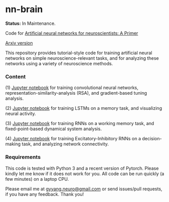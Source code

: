 # nn-brain

**Status:** In Maintenance.

Code for 
[Artificial neural networks for neuroscientists: A Primer](https://www.cell.com/neuron/fulltext/S0896-6273(20)30705-4)

[Arxiv version](https://arxiv.org/abs/2006.01001)

This repository provides tutorial-style code for training artificial neural networks on
simple neuroscience-relevant tasks, and for analyzing these networks using
a variety of neuroscience methods.

### Content

(1) [Jupyter notebook](https://github.com/gyyang/nn-brain/blob/master/ConvolutionalNetwork.ipynb)
 for training convolutional neural networks, representation-similarity-analysis (RSA),
and gradient-based tuning analysis.

(2) [Jupyter notebook](https://github.com/gyyang/nn-brain/blob/master/LSTMVisualization.ipynb)
for training LSTMs on a memory task, and visualizing neural activity.

(3) [Jupyter notebook](https://github.com/gyyang/nn-brain/blob/master/RNN%2BDynamicalSystemAnalysis.ipynb)
for training RNNs on a working memory task, and fixed-point-based dynamical system
analysis.

(4) [Jupyter notebook](https://github.com/gyyang/nn-brain/blob/master/EI_RNN.ipynb)
for training Excitatory-Inhibitory RNNs on a decision-making task, and analyzing
network connectivity.


### Requirements
This code is tested with Python 3 and a recent version of Pytorch. Please kindly
let me know if it does not work for you.
All code can be run quickly (a few minutes) on a laptop CPU.


Please email me at gyyang.neuro@gmail.com or send issues/pull requests, if
 you have any feedback. Thank you!
